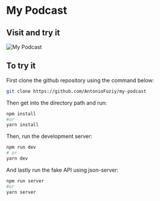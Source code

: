 # My Podcast

## Visit and try it

![My Podcast](https://my-podcast.vercel.app/)

## To try it

First clone the github repository using the command below:

```bash
git clone https://github.com/AntonioFuziy/my-podcast
```

Then get into the directory path and run:

```bash
npm install
#or
yarn install

```

Then, run the development server:

```bash
npm run dev
# or
yarn dev
```
And lastly run the fake API using json-server:

```bash
npm run server
#or
yarn server
```